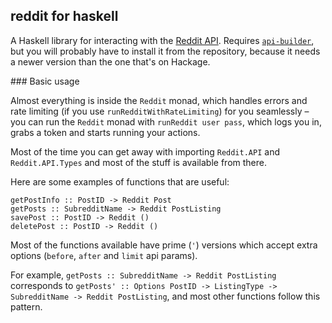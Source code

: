 reddit for haskell
---

A Haskell library for interacting with the [Reddit API](http://reddit.com/api). Requires [`api-builder`](https://github.com/intolerable/api-builder), but you will probably have to install it from the repository, because it needs a newer version than the one that's on Hackage.

### Basic usage

Almost everything is inside the `Reddit` monad, which handles errors and rate limiting (if you use `runRedditWithRateLimiting`) for you seamlessly – you can run the `Reddit` monad with `runReddit user pass`, which logs you in, grabs a token and starts running your actions.

Most of the time you can get away with importing `Reddit.API` and `Reddit.API.Types` and most of the stuff is available from there.

Here are some examples of functions that are useful:

```
getPostInfo :: PostID -> Reddit Post
getPosts :: SubredditName -> Reddit PostListing
savePost :: PostID -> Reddit ()
deletePost :: PostID -> Reddit ()
```

Most of the functions available have prime (`'`) versions which accept extra options (`before`, `after` and `limit` api params).

For example, `getPosts :: SubredditName -> Reddit PostListing` corresponds to `getPosts' :: Options PostID -> ListingType -> SubredditName -> Reddit PostListing`, and most other functions follow this pattern.
